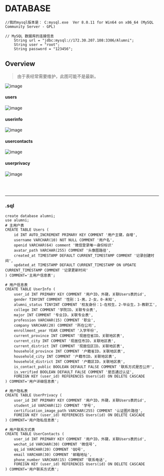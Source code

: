 # DATABASE

```
//我的mysql版本是： C:mysql.exe  Ver 8.0.11 for Win64 on x86_64 (MySQL Community Server - GPL)

// MySQL 数据库的连接信息
    String url = "jdbc:mysql://172.30.207.108:3306/Alumni";
    String user = "root";
    String password = "123456";
```


## Overview

> 由于表经常需要维护，此图可能不是最新。

![image](https://github.com/user-attachments/assets/f7a32491-3b3e-44fe-ae19-7daa96798dfc)


#### users

![image](https://github.com/user-attachments/assets/03ed0704-dbba-4c40-9167-37cee4ad547a)


#### userinfo

![image](https://github.com/user-attachments/assets/334d7c61-5319-4062-803b-c18655093bd0)

#### usercontacts

![image](https://github.com/user-attachments/assets/f629764d-9cb0-4d6d-981d-88b3b6360b96)


#### userprivacy

![image](https://github.com/user-attachments/assets/0ce030ea-8460-462b-a3e4-86a8d2947cc3)


<br><br>

---

### .sql

```
create database alumni;
use alumni;
# 主用户表
CREATE TABLE Users (
    id INT AUTO_INCREMENT PRIMARY KEY COMMENT '用户主键，自增',
    username VARCHAR(10) NOT NULL COMMENT '用户名',
    openid VARCHAR(64) comment '微信登录唯一身份标识' 
    avatar_path VARCHAR(255) COMMENT '头像图路径',
    created_at TIMESTAMP DEFAULT CURRENT_TIMESTAMP COMMENT '记录创建时间',
    updated_at TIMESTAMP DEFAULT CURRENT_TIMESTAMP ON UPDATE CURRENT_TIMESTAMP COMMENT '记录更新时间'
) COMMENT='主用户信息表';

# 用户信息表
CREATE TABLE UserInfo (
    user_id INT PRIMARY KEY COMMENT '用户ID，外键，关联Users表的id',
    gender TINYINT COMMENT '性别：1-男，2-女，0-未知',
    alumni_status TINYINT COMMENT '校友身份：1-在校生，2-毕业生，3-教职工',
    college INT COMMENT '学院ID，关联专业表',
    major INT COMMENT '专业ID，关联专业表',
    profession VARCHAR(15) COMMENT '职业',
    company VARCHAR(20) COMMENT '所在公司',
    enrollment_year YEAR COMMENT '入学年份',
    current_province INT COMMENT '现居住省ID，关联地区表',
    current_city INT COMMENT '现居住市ID，关联地区表',
    current_district INT COMMENT '现居住区ID，关联地区表',
    household_province INT COMMENT '户籍省ID，关联地区表',
    household_city INT COMMENT '户籍市ID，关联地区表',
    household_district INT COMMENT '户籍区ID，关联地区表',
    is_contact_public BOOLEAN DEFAULT FALSE COMMENT '联系方式是否公开',
    is_verified BOOLEAN DEFAULT FALSE COMMENT '是否通过认证',
    FOREIGN KEY (user_id) REFERENCES Users(id) ON DELETE CASCADE
) COMMENT='用户详细信息表';

# 用户隐私表
CREATE TABLE UserPrivacy (
    user_id INT PRIMARY KEY COMMENT '用户ID，外键，关联Users表的id',
    student_id VARCHAR(12) COMMENT '学号',
    certification_image_path VARCHAR(255) COMMENT '认证图片路径',
    FOREIGN KEY (user_id) REFERENCES Users(id) ON DELETE CASCADE
) COMMENT='用户隐私信息表';

# 用户联系方式表
CREATE TABLE UserContacts (
    user_id INT PRIMARY KEY COMMENT '用户ID，外键，关联Users表的id',
    wechat_id VARCHAR(30) COMMENT '微信号',
    qq_id VARCHAR(20) COMMENT 'QQ号',
    email VARCHAR(30) COMMENT '邮箱地址',
    phone_number VARCHAR(15) COMMENT '联系电话',
    FOREIGN KEY (user_id) REFERENCES Users(id) ON DELETE CASCADE
) COMMENT='用户联系方式表';

```
